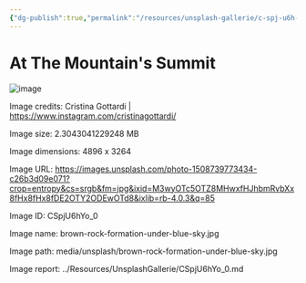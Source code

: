 ```yaml
---
{"dg-publish":true,"permalink":"/resources/unsplash-gallerie/c-spj-u6h-yo-0/","title":"brown-rock-formation-under-blue-sky.jpg","noteIcon":"","created":"2023-10-07T15:18:29.392+03:00","updated":"2023-10-07T17:32:53.156+03:00"}
---
```


# At The Mountain's Summit

![image](brown-rock-formation-under-blue-sky.jpg)

Image credits: Cristina Gottardi | https://www.instagram.com/cristinagottardi/

Image size: 2.3043041229248 MB

Image dimensions: 4896 x 3264

Image URL: https://images.unsplash.com/photo-1508739773434-c26b3d09e071?crop=entropy&cs=srgb&fm=jpg&ixid=M3wyOTc5OTZ8MHwxfHJhbmRvbXx8fHx8fHx8fDE2OTY2ODEwOTd8&ixlib=rb-4.0.3&q=85

Image ID: CSpjU6hYo_0

Image name: brown-rock-formation-under-blue-sky.jpg

Image path: media/unsplash/brown-rock-formation-under-blue-sky.jpg

Image report: ../Resources/UnsplashGallerie/CSpjU6hYo_0.md


